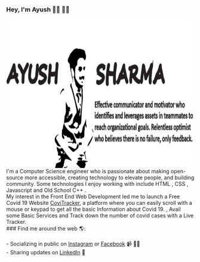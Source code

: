### Hey, I'm Ayush 👋🏼 👨‍💻
<img src="Asset 1-100.jpg" alt="banner that says Ayush description" align="right" width="100%" height="400">
I'm a Computer Science engineer who is passionate about making open-source more accessible, creating technology to elevate people, and building community. Some technologies I enjoy working with include HTML , CSS , Javascript and Old School C++ . <br />  My interest in the Front End Web Development led me to launch a Free Covid 19 Website <a href="https://practical-mccarthy-f0d71b.netlify.app">CoviTracker</a>, a platform where you can easily scroll with a mouse or keypad to get all the basic Information about Covid 19. , Avail some Basic Services and Track down the number of covid cases with a Live Tracker.<br />
### Find me around the web 🌎: <br /><br>
- Socializing in public on <a href="https://www.instagram.com/ayush2916/">Instagram</a> or <a href="https://www.facebook.com/ayush2916/">Facebook</a> 📹 ✍🏾<br />
- Sharing updates on <a href="https://www.linkedin.com/in/ayush-sharma-49533a153/">LinkedIn</a> 💼<br />
<!--
**ayush2916/ayush2916** is a ✨ _special_ ✨ repository because its `README.md` (this file) appears on your GitHub profile.

Here are some ideas to get you started:

- 🔭 I’m currently working on ...
- 🌱 I’m currently learning ...
- 👯 I’m looking to collaborate on ...
- 🤔 I’m looking for help with ...
- 💬 Ask me about ...
- 📫 How to reach me: ...
- 😄 Pronouns: ...
- ⚡ Fun fact: ...
-->

